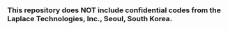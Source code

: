 ### This repository does NOT include confidential codes from the Laplace Technologies, Inc., Seoul, South Korea.

